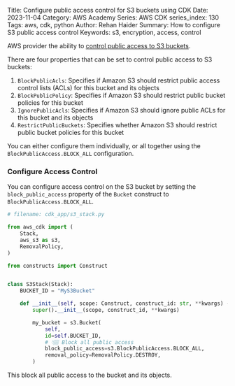 Title: Configure public access control for S3 buckets using CDK
Date: 2023-11-04
Category: AWS Academy
Series: AWS CDK
series_index: 130
Tags: aws, cdk, python
Author: Rehan Haider
Summary: How to configure S3 public access control 
Keywords: s3, encryption, access, control

AWS provider the ability to [control public access to S3 buckets](https://docs.aws.amazon.com/AmazonS3/latest/userguide/access-control-block-public-access.html). 

There are four properties that can be set to control public access to S3 buckets:

1. `BlockPublicAcls`: Specifies if Amazon S3 should restrict public access control lists (ACLs) for this bucket and its objects
2. `BlockPublicPolicy`: Specifies if Amazon S3 should restrict public bucket policies for this bucket
3. `IgnorePublicAcls`: Specifies if Amazon S3 should ignore public ACLs for this bucket and its objects
4. `RestrictPublicBuckets`: Specifies whether Amazon S3 should restrict public bucket policies for this bucket


You can either configure them individually, or all together using the `BlockPublicAccess.BLOCK_ALL` configuration.


### Configure Access Control

You can configure access control on the S3 bucket by setting the `block_public_access` property of the `Bucket` construct to `BlockPublicAccess.BLOCK_ALL`.

```python
# filename: cdk_app/s3_stack.py

from aws_cdk import (
    Stack,
    aws_s3 as s3,
    RemovalPolicy,
)

from constructs import Construct


class S3Stack(Stack):
    BUCKET_ID = "MyS3Bucket"

    def __init__(self, scope: Construct, construct_id: str, **kwargs) -> None:
        super().__init__(scope, construct_id, **kwargs)

        my_bucket = s3.Bucket(
            self,
            id=self.BUCKET_ID,
            # 👇🏽 Block all public access
            block_public_access=s3.BlockPublicAccess.BLOCK_ALL,
            removal_policy=RemovalPolicy.DESTROY,
        )
```

This block all public access to the bucket and its objects.